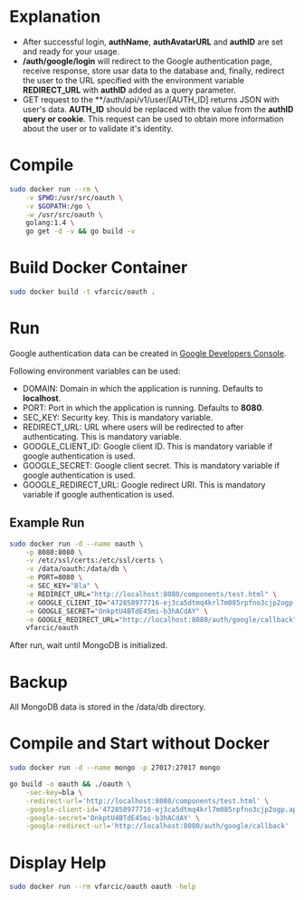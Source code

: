 Explanation
===========

* After successful login, **authName**, **authAvatarURL** and **authID** are set and ready for your usage.
* **/auth/google/login** will redirect to the Google authentication page, receive response, store usar data to the database and, finally, redirect the user to the URL specified with the environment variable **REDIRECT_URL** with **authID** added as a query parameter.
* GET request to the **/auth/api/v1/user/[AUTH_ID] returns JSON with user's data. **AUTH_ID** should be replaced with the value from the **authID query or cookie**. This request can be used to obtain more information about the user or to validate it's identity.  

Compile
=======

```bash
sudo docker run --rm \
	-v $PWD:/usr/src/oauth \
	-v $GOPATH:/go \
	-w /usr/src/oauth \
	golang:1.4 \
	go get -d -v && go build -v
```

Build Docker Container
======================

```bash
sudo docker build -t vfarcic/oauth .
```

Run
===

Google authentication data can be created in [Google Developers Console](https://console.developers.google.com).

Following environment variables can be used:

* DOMAIN: Domain in which the application is running. Defaults to **localhost**.
* PORT: Port in which the application is running. Defaults to **8080**.
* SEC_KEY: Security key. This is mandatory variable.
* REDIRECT_URL: URL where users will be redirected to after authenticating. This is mandatory variable.
* GOOGLE_CLIENT_ID: Google client ID. This is mandatory variable if google authentication is used.
* GOOGLE_SECRET: Google client secret. This is mandatory variable if google authentication is used.
* GOOGLE_REDIRECT_URL: Google redirect URI. This is mandatory variable if google authentication is used.

Example Run
-----------

```bash
sudo docker run -d --name oauth \
	-p 8080:8080 \
	-v /etc/ssl/certs:/etc/ssl/certs \
	-v /data/oauth:/data/db \
	-e PORT=8080 \
	-e SEC_KEY="Bla" \
	-e REDIRECT_URL="http://localhost:8080/components/test.html" \
	-e GOOGLE_CLIENT_ID="472858977716-ej3ca5dtmq4krl7m085rpfno3cjp2ogp.apps.googleusercontent.com" \
	-e GOOGLE_SECRET="OnkptU4BTdE45mi-b3hACdAY" \
	-e GOOGLE_REDIRECT_URL="http://localhost:8080/auth/google/callback" \
	vfarcic/oauth
```

After run, wait until MongoDB is initialized.

Backup
======

All MongoDB data is stored in the /data/db directory.

Compile and Start without Docker
================================

```bash
sudo docker run -d --name mongo -p 27017:27017 mongo

go build -o oauth && ./oauth \
	-sec-key=bla \
	-redirect-url='http://localhost:8080/components/test.html' \
	-google-client-id='472858977716-ej3ca5dtmq4krl7m085rpfno3cjp2ogp.apps.googleusercontent.com' \
	-google-secret='OnkptU4BTdE45mi-b3hACdAY' \
	-google-redirect-url='http://localhost:8080/auth/google/callback'
```


Display Help
============

```bash
sudo docker run --rm vfarcic/oauth oauth -help
```